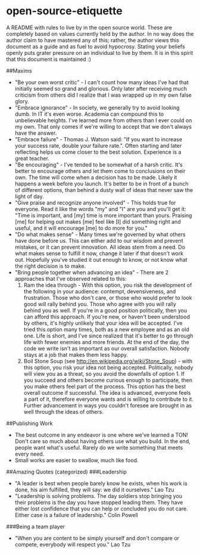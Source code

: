open-source-etiquette
=====================

A README with rules to live by in the open source world.  These are completely based on values currently held by the author.  In no way does the author claim to have mastered any of this; rather, the author views this document as a guide and as fuel to avoid hypocrosy.  Stating your beliefs openly puts grater pressure on an individual to live by them.  It is in this spirit that this document is maintained :)

##Maxims

* "Be your own worst critic" - I can't count how many ideas I've had that initially seemed so grand and glorious.  Only later after receiving much criticism from others did I realize that I was wrapped up in my own false glory.
* "Embrace ignorance" - In society, we generally try to avoid looking dumb.  In IT it's even worse.  Academia can compound this to unbelievable heights.  I've learned more from others than I ever could on my own.  That only comes if we're willing to accept that we don't always have the answer.
* "Embrace failure" - Thomas J. Watson said: "If you want to increase your success rate, double your failure rate.".  Often starting and later reflecting helps us come closer to the best solution.  Experience is a great teacher.
* "Be encouraging" - I've tended to be somewhat of a harsh critic.  It's better to encourage others and let them come to conclusions on their own.  The time will come when a decision has to be made.  Likely it happens a week before you launch.  It's better to be in front of a bunch of different options, than behind a dusty wall of ideas that never saw the light of day.
* "Give praise and recognize anyone involved" - This holds true for everyone.  Read it like the words "my" and "I" are you and you'll get it:  "Time is important, and [my] time is more important than yours.  Praising [me] for helping out makes [me] feel like [I] did something right and useful, and it will encourage [me] to do more for you."
* "Do what makes sense" - Many times we're governed by what others have done before us.  This can either add to our wisdom and prevent mistakes, or it can prevent innovation.  All ideas stem from a need.  Do what makes sense to fulfill it now, change it later if that doesn't work out.  Hopefully you've studied it out enough to know, or not know what the right decision is to make.
* "Bring people together when advancing an idea" - There are 2 approaches that I've observed related to this:
  1. Ram the idea through - With this option, you risk the development of the following in your audience: contempt, devensiveness, and frustration.  Those who don't care, or those who would prefer to look good will rally behind you.  Those who agree with you will rally behind you as well.  If you're in a good position politically, then you can afford this approach.  If you're new, or haven't been understood by others, it's highly unlikely that your idea will be accepted.  I've tried this option many times, both as a new employee and as an old one.  Life is short, and I've since realized that it's better to go through life with fewer enemies and more friends.  At the end of the day, the code we write isn't as important as our overall satisfaction.  Nobody stays at a job that makes them less happy.
  2. Boil Stone Soup (see http://en.wikipedia.org/wiki/Stone_Soup) - with this option, you risk your idea not being accepted.  Politically, nobody will view you as a threat, so you avoid the downfalls of option 1.  If you succeed and others become curious enough to participate, then you make others feel part of the process.  This option has the best overall outcome if successful.  The idea is advanced, everyone feels a part of it, therefore everyone wants and is willing to contribute to it.  Further advancement in ways you couldn't foresee are brought in as well through the ideas of others.

##Publishing Work
* The best outcome in any endeavor is one where we've learned a TON!  Don't care so much about having others use what you build.  In the end, people want what's useful.  Rarely do we write something that meets every need.
* Small works are easier to swallow, much like food.

##Amazing Quotes (categorized)
###Leadership
* "A leader is best when people barely know he exists, when his work is done, his aim fulfilled, they will say: we did it ourselves." Lao Tzu
* "Leadership is solving problems. The day soldiers stop bringing you their problems is the day you have stopped leading them. They have either lost confidence that you can help or concluded you do not care. Either case is a failure of leadership." Colin Powell

###Being a team player
* "When you are content to be simply yourself and don't compare or compete, everybody will respect you." Lao Tzu
